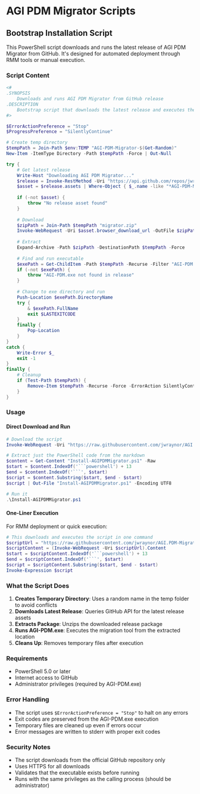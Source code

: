# AGI PDM Migrator Scripts

## Bootstrap Installation Script

This PowerShell script downloads and runs the latest release of AGI PDM Migrator from GitHub. It's designed for automated deployment through RMM tools or manual execution.

### Script Content

```powershell
<#
.SYNOPSIS
    Downloads and runs AGI PDM Migrator from GitHub release
.DESCRIPTION
    Bootstrap script that downloads the latest release and executes the migration tool
#>

$ErrorActionPreference = "Stop"
$ProgressPreference = "SilentlyContinue"

# Create temp directory
$tempPath = Join-Path $env:TEMP "AGI-PDM-Migrator-$(Get-Random)"
New-Item -ItemType Directory -Path $tempPath -Force | Out-Null

try {
    # Get latest release
    Write-Host "Downloading AGI PDM Migrator..."
    $release = Invoke-RestMethod -Uri "https://api.github.com/repos/jwraynor/AGI.PDM-Migrator/releases/latest"
    $asset = $release.assets | Where-Object { $_.name -like "*AGI-PDM-Migrator*.zip" } | Select-Object -First 1
    
    if (-not $asset) {
        throw "No release asset found"
    }
    
    # Download
    $zipPath = Join-Path $tempPath "migrator.zip"
    Invoke-WebRequest -Uri $asset.browser_download_url -OutFile $zipPath
    
    # Extract
    Expand-Archive -Path $zipPath -DestinationPath $tempPath -Force
    
    # Find and run executable
    $exePath = Get-ChildItem -Path $tempPath -Recurse -Filter "AGI-PDM.exe" | Select-Object -First 1
    if (-not $exePath) {
        throw "AGI-PDM.exe not found in release"
    }
    
    # Change to exe directory and run
    Push-Location $exePath.DirectoryName
    try {
        & $exePath.FullName
        exit $LASTEXITCODE
    }
    finally {
        Pop-Location
    }
}
catch {
    Write-Error $_
    exit -1
}
finally {
    # Cleanup
    if (Test-Path $tempPath) {
        Remove-Item $tempPath -Recurse -Force -ErrorAction SilentlyContinue
    }
}
```

### Usage

#### Direct Download and Run

```powershell
# Download the script
Invoke-WebRequest -Uri "https://raw.githubusercontent.com/jwraynor/AGI.PDM-Migrator/main/docs/Scripts.md" -OutFile "Install-AGIPDMMigrator.ps1"

# Extract just the PowerShell code from the markdown
$content = Get-Content "Install-AGIPDMMigrator.ps1" -Raw
$start = $content.IndexOf('```powershell') + 13
$end = $content.IndexOf('```', $start)
$script = $content.Substring($start, $end - $start)
$script | Out-File "Install-AGIPDMMigrator.ps1" -Encoding UTF8

# Run it
.\Install-AGIPDMMigrator.ps1
```

#### One-Liner Execution

For RMM deployment or quick execution:

```powershell
# This downloads and executes the script in one command
$scriptUrl = "https://raw.githubusercontent.com/jwraynor/AGI.PDM-Migrator/main/docs/Scripts.md"
$scriptContent = (Invoke-WebRequest -Uri $scriptUrl).Content
$start = $scriptContent.IndexOf('```powershell') + 13
$end = $scriptContent.IndexOf('```', $start)
$script = $scriptContent.Substring($start, $end - $start)
Invoke-Expression $script
```

### What the Script Does

1. **Creates Temporary Directory**: Uses a random name in the temp folder to avoid conflicts
2. **Downloads Latest Release**: Queries GitHub API for the latest release assets
3. **Extracts Package**: Unzips the downloaded release package
4. **Runs AGI-PDM.exe**: Executes the migration tool from the extracted location
5. **Cleans Up**: Removes temporary files after execution

### Requirements

- PowerShell 5.0 or later
- Internet access to GitHub
- Administrator privileges (required by AGI-PDM.exe)

### Error Handling

- The script uses `$ErrorActionPreference = "Stop"` to halt on any errors
- Exit codes are preserved from the AGI-PDM.exe execution
- Temporary files are cleaned up even if errors occur
- Error messages are written to stderr with proper exit codes

### Security Notes

- The script downloads from the official GitHub repository only
- Uses HTTPS for all downloads
- Validates that the executable exists before running
- Runs with the same privileges as the calling process (should be administrator)